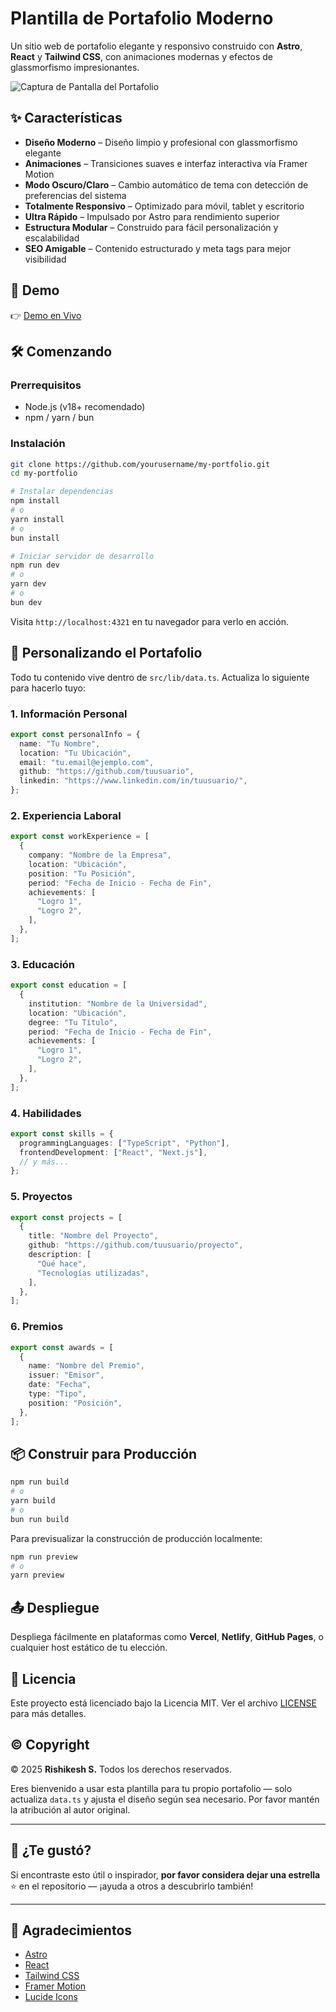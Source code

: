 # Plantilla de Portafolio Moderno

Un sitio web de portafolio elegante y responsivo construido con **Astro**, **React** y **Tailwind CSS**, con animaciones modernas y efectos de glassmorfismo impresionantes.

![Captura de Pantalla del Portafolio](https://github.com/user-attachments/assets/4f2466f1-1ebe-4cbe-857c-40eccd63c384)

## ✨ Características

- **Diseño Moderno** – Diseño limpio y profesional con glassmorfismo elegante
- **Animaciones** – Transiciones suaves e interfaz interactiva vía Framer Motion
- **Modo Oscuro/Claro** – Cambio automático de tema con detección de preferencias del sistema
- **Totalmente Responsivo** – Optimizado para móvil, tablet y escritorio
- **Ultra Rápido** – Impulsado por Astro para rendimiento superior
- **Estructura Modular** – Construido para fácil personalización y escalabilidad
- **SEO Amigable** – Contenido estructurado y meta tags para mejor visibilidad

## 🚀 Demo

👉 [Demo en Vivo](https://rishilol.vercel.app/)

## 🛠 Comenzando

### Prerrequisitos

- Node.js (v18+ recomendado)
- npm / yarn / bun

### Instalación

```bash
git clone https://github.com/yourusername/my-portfolio.git
cd my-portfolio

# Instalar dependencias
npm install
# o
yarn install
# o
bun install

# Iniciar servidor de desarrollo
npm run dev
# o
yarn dev
# o
bun dev
```

Visita `http://localhost:4321` en tu navegador para verlo en acción.

## 🧩 Personalizando el Portafolio

Todo tu contenido vive dentro de `src/lib/data.ts`. Actualiza lo siguiente para hacerlo tuyo:

### 1. Información Personal

```ts
export const personalInfo = {
  name: "Tu Nombre",
  location: "Tu Ubicación",
  email: "tu.email@ejemplo.com",
  github: "https://github.com/tuusuario",
  linkedin: "https://www.linkedin.com/in/tuusuario/",
};
```

### 2. Experiencia Laboral

```ts
export const workExperience = [
  {
    company: "Nombre de la Empresa",
    location: "Ubicación",
    position: "Tu Posición",
    period: "Fecha de Inicio - Fecha de Fin",
    achievements: [
      "Logro 1",
      "Logro 2",
    ],
  },
];
```

### 3. Educación

```ts
export const education = [
  {
    institution: "Nombre de la Universidad",
    location: "Ubicación",
    degree: "Tu Título",
    period: "Fecha de Inicio - Fecha de Fin",
    achievements: [
      "Logro 1",
      "Logro 2",
    ],
  },
];
```

### 4. Habilidades

```ts
export const skills = {
  programmingLanguages: ["TypeScript", "Python"],
  frontendDevelopment: ["React", "Next.js"],
  // y más...
};
```

### 5. Proyectos

```ts
export const projects = [
  {
    title: "Nombre del Proyecto",
    github: "https://github.com/tuusuario/proyecto",
    description: [
      "Qué hace",
      "Tecnologías utilizadas",
    ],
  },
];
```

### 6. Premios

```ts
export const awards = [
  {
    name: "Nombre del Premio",
    issuer: "Emisor",
    date: "Fecha",
    type: "Tipo",
    position: "Posición",
  },
];
```

## 📦 Construir para Producción

```bash
npm run build
# o
yarn build
# o
bun run build
```

Para previsualizar la construcción de producción localmente:

```bash
npm run preview
# o
yarn preview
```

## 📤 Despliegue

Despliega fácilmente en plataformas como **Vercel**, **Netlify**, **GitHub Pages**, o cualquier host estático de tu elección.

## 📝 Licencia

Este proyecto está licenciado bajo la Licencia MIT. Ver el archivo [LICENSE](LICENSE) para más detalles.

## ©️ Copyright

© 2025 **Rishikesh S.** Todos los derechos reservados.

Eres bienvenido a usar esta plantilla para tu propio portafolio — solo actualiza `data.ts` y ajusta el diseño según sea necesario. Por favor mantén la atribución al autor original.

---

## 🌟 ¿Te gustó?

Si encontraste esto útil o inspirador, **por favor considera dejar una estrella** ⭐ en el repositorio — ¡ayuda a otros a descubrirlo también!

---

## 🙏 Agradecimientos

- [Astro](https://astro.build/)
- [React](https://reactjs.org/)
- [Tailwind CSS](https://tailwindcss.com/)
- [Framer Motion](https://www.framer.com/motion/)
- [Lucide Icons](https://lucide.dev/)
